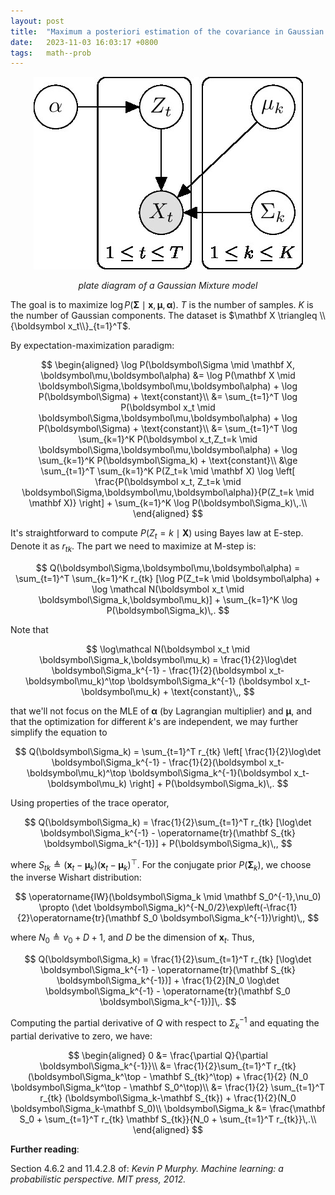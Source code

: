 ```yaml
---
layout: post
title:  "Maximum a posteriori estimation of the covariance in Gaussian Mixture models"
date:   2023-11-03 16:03:17 +0800
tags:   math--prob
---
```


<center>
<img src="/assets/posts_imgs/2023-11-03/plate.jpg" alt="plate diagram of a GMM">
<p><em>plate diagram of a Gaussian Mixture model</em></p>
</center>

The goal is to maximize $\log P(\boldsymbol\Sigma \mid \mathbf x, \boldsymbol\mu,\boldsymbol\alpha)$.
$T$ is the number of samples.
$K$ is the number of Gaussian components.
The dataset is $\mathbf X \triangleq \\{\boldsymbol x_t\\}_{t=1}^T$.

By expectation-maximization paradigm:

$$
\begin{aligned}
    \log P(\boldsymbol\Sigma \mid \mathbf X, \boldsymbol\mu,\boldsymbol\alpha)
    &= \log P(\mathbf X \mid \boldsymbol\Sigma,\boldsymbol\mu,\boldsymbol\alpha) + \log P(\boldsymbol\Sigma) + \text{constant}\\
    &= \sum_{t=1}^T \log P(\boldsymbol x_t \mid \boldsymbol\Sigma,\boldsymbol\mu,\boldsymbol\alpha) + \log P(\boldsymbol\Sigma) + \text{constant}\\
    &= \sum_{t=1}^T \log \sum_{k=1}^K P(\boldsymbol x_t,Z_t=k \mid \boldsymbol\Sigma,\boldsymbol\mu,\boldsymbol\alpha) + \log \sum_{k=1}^K P(\boldsymbol\Sigma_k) + \text{constant}\\
    &\ge \sum_{t=1}^T \sum_{k=1}^K P(Z_t=k \mid \mathbf X) \log \left[ \frac{P(\boldsymbol x_t, Z_t=k \mid \boldsymbol\Sigma,\boldsymbol\mu,\boldsymbol\alpha)}{P(Z_t=k \mid \mathbf X)} \right] + \sum_{k=1}^K \log P(\boldsymbol\Sigma_k)\,.\\
\end{aligned}
$$

It's straightforward to compute $P(Z_t=k \mid \mathbf X)$ using Bayes law at E-step.
Denote it as $r_{tk}$.
The part we need to maximize at M-step is:

$$
Q(\boldsymbol\Sigma,\boldsymbol\mu,\boldsymbol\alpha)
= \sum_{t=1}^T \sum_{k=1}^K r_{tk} [\log P(Z_t=k \mid \boldsymbol\alpha) + \log \mathcal N(\boldsymbol x_t \mid \boldsymbol\Sigma_k,\boldsymbol\mu_k)] + \sum_{k=1}^K \log P(\boldsymbol\Sigma_k)\,.
$$

Note that

$$
\log\mathcal N(\boldsymbol x_t \mid \boldsymbol\Sigma_k,\boldsymbol\mu_k)
= \frac{1}{2}\log\det \boldsymbol\Sigma_k^{-1} - \frac{1}{2}(\boldsymbol x_t-\boldsymbol\mu_k)^\top \boldsymbol\Sigma_k^{-1} (\boldsymbol x_t-\boldsymbol\mu_k) + \text{constant}\,,
$$

that we'll not focus on the MLE of $\boldsymbol\alpha$ (by Lagrangian multiplier) and $\boldsymbol\mu$, and that the optimization for different $k$'s are independent, we may further simplify the equation to

$$
Q(\boldsymbol\Sigma_k) = \sum_{t=1}^T r_{tk} \left[ \frac{1}{2}\log\det \boldsymbol\Sigma_k^{-1} - \frac{1}{2}(\boldsymbol x_t-\boldsymbol\mu_k)^\top \boldsymbol\Sigma_k^{-1}(\boldsymbol x_t-\boldsymbol\mu_k) \right] + P(\boldsymbol\Sigma_k)\,.
$$

Using properties of the trace operator,

$$
Q(\boldsymbol\Sigma_k) = \frac{1}{2}\sum_{t=1}^T r_{tk} [\log\det \boldsymbol\Sigma_k^{-1} - \operatorname{tr}(\mathbf S_{tk} \boldsymbol\Sigma_k^{-1})] + P(\boldsymbol\Sigma_k)\,,
$$

where $S_{tk} \triangleq (\boldsymbol x_t-\boldsymbol\mu_k)(\boldsymbol x_t-\boldsymbol\mu_k)^\top$.
For the conjugate prior $P(\boldsymbol\Sigma_k)$, we choose the inverse Wishart distribution:

$$
\operatorname{IW}(\boldsymbol\Sigma_k \mid \mathbf S_0^{-1},\nu_0) \propto (\det \boldsymbol\Sigma_k)^{-N_0/2}\exp\left(-\frac{1}{2}\operatorname{tr}(\mathbf S_0 \boldsymbol\Sigma_k^{-1})\right)\,,
$$

where $N_0 \triangleq \nu_0 + D + 1$, and $D$ be the dimension of $\boldsymbol x_t$.
Thus,

$$
Q(\boldsymbol\Sigma_k) = \frac{1}{2}\sum_{t=1}^T r_{tk} [\log\det \boldsymbol\Sigma_k^{-1} - \operatorname{tr}(\mathbf S_{tk} \boldsymbol\Sigma_k^{-1})] + \frac{1}{2}[N_0 \log\det \boldsymbol\Sigma_k^{-1} - \operatorname{tr}(\mathbf S_0 \boldsymbol\Sigma_k^{-1})]\,.
$$

Computing the partial derivative of $Q$ with respect to $\Sigma_k^{-1}$ and equating the partial derivative to zero, we have:

$$
\begin{aligned}
    0 &= \frac{\partial Q}{\partial \boldsymbol\Sigma_k^{-1}}\\
      &= \frac{1}{2}\sum_{t=1}^T r_{tk} (\boldsymbol\Sigma_k^\top - \mathbf S_{tk}^\top) + \frac{1}{2} (N_0 \boldsymbol\Sigma_k^\top - \mathbf S_0^\top)\\
      &= \frac{1}{2} \sum_{t=1}^T r_{tk} (\boldsymbol\Sigma_k-\mathbf S_{tk}) + \frac{1}{2}(N_0 \boldsymbol\Sigma_k-\mathbf S_0)\\
    \boldsymbol\Sigma_k &= \frac{\mathbf S_0 + \sum_{t=1}^T r_{tk} \mathbf S_{tk}}{N_0 + \sum_{t=1}^T r_{tk}}\,.\\
\end{aligned}
$$

**Further reading**:

Section 4.6.2 and 11.4.2.8 of:
_Kevin P Murphy. Machine learning: a probabilistic perspective. MIT press, 2012._
